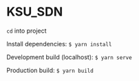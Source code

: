 # KSU_SDN

`cd` into project

Install dependencies: `$ yarn install`

Development build (localhost): `$ yarn serve`

Production build: `$ yarn build`

